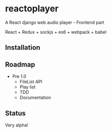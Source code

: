 # reactoplayer

A React django web audio player - Frontend part

React + Redux + sockjs + es6 + webpack + babel

## Installation


## Roadmap

- Pre 1.0
  - FileList API
  - Play list
  - TDD
  - Documentation


## Status
Very alpha!
